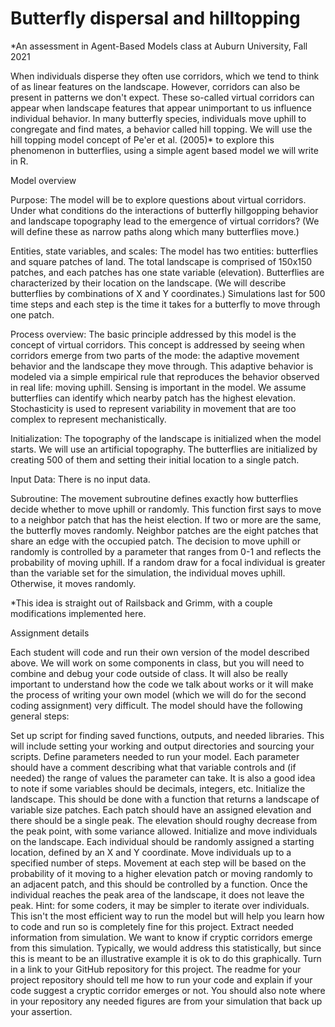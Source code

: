 # Butterfly dispersal and hilltopping
*An assessment in Agent-Based Models class at Auburn University, Fall 2021

When individuals disperse they often use corridors, which we tend to think of as linear features on the landscape. However, corridors can also be present in patterns we don't expect. These so-called virtual corridors can appear when landscape features that appear unimportant to us influence individual behavior. In many butterfly species, individuals move uphill to congregate and find mates, a behavior called hill topping. We will use the hill topping model concept of Pe'er et al. (2005)* to explore this phenomenon in butterflies, using a simple agent based model we will write in R.

Model overview

Purpose: The model will be to explore questions about virtual corridors. Under what conditions do the interactions of butterfly hillgopping behavior and landscape topography lead to the emergence of virtual corridors? (We will define these as narrow paths along which many butterflies move.) 

Entities, state variables, and scales: The model has two entities: butterflies and square patches of land. The total landscape is comprised of 150x150 patches, and each patches has one state variable (elevation).  Butterflies are characterized by their location on the landscape. (We will describe butterflies by combinations of X and Y coordinates.) Simulations last for 500 time steps and each step is the time it takes for a butterfly to move through one patch.

Process overview: The basic principle addressed by this model is the concept of virtual corridors. This concept is addressed by seeing when corridors emerge from two parts of the mode: the adaptive movement behavior and the landscape they move through. This adaptive behavior is modeled via a simple empirical rule that reproduces the behavior observed in real life: moving uphill. Sensing is important in the model. We assume butterflies can identify which nearby patch has the highest elevation. Stochasticity is used to represent variability in movement that are too complex to represent mechanistically. 

Initialization: The topography of the landscape is initialized when the model starts. We will use an artificial topography. The butterflies are initialized by creating 500 of them and setting their initial location to a single patch.

Input Data: There is no input data.

Subroutine: The movement subroutine defines exactly how butterflies decide whether to move uphill or randomly. This function first says to move to a neighbor patch that has the heist election. If two or more are the same, the butterfly moves randomly. Neighbor patches are the eight patches that share an edge with the occupied patch. The decision to move uphill or randomly is controlled by a parameter that ranges from 0-1 and reflects the probability of moving uphill. If a random draw for a focal individual is greater than the variable set for the simulation, the individual moves uphill. Otherwise, it moves randomly.

*This idea is straight out of Railsback and Grimm, with a couple modifications implemented here.

Assignment details

Each student will code and run their own version of the model described above. We will work on some components in class, but you will need to combine and debug your code outside of class. It will also be really important to understand how the code we talk about works or it will make the process of writing your own model (which we will do for the second coding assignment) very difficult. The model should have the following general steps:

Set up script for finding saved functions, outputs, and needed libraries. This will include setting your working and output directories and sourcing your scripts.
Define parameters needed to run your model. Each parameter should have a comment describing what that variable controls and (if needed) the range of values the parameter can take. It is also a good idea to note if some variables should be decimals, integers, etc.
Initialize the landscape. This should be done with a function that returns a landscape of variable size patches. Each patch should have an assigned elevation and there should be a single peak. The elevation should roughy decrease from the peak point, with some variance allowed.
Initialize and move individuals on the landscape. Each individual should be randomly assigned a starting location, defined by an X and Y coordinate.
Move individuals up to a specified number of steps. Movement at each step will be based on the probability of it moving to a higher elevation patch or moving randomly to an adjacent patch, and this should be controlled by a function. Once the individual reaches the peak area of the landscape, it does not leave the peak. Hint: for some coders, it may be simpler to iterate over individuals. This isn't the most efficient way to run the model but will help you learn how to code and run so is completely fine for this project.
Extract needed information from simulation. We want to know if cryptic corridors emerge from this simulation. Typically, we would address this statistically, but since this is meant to be an illustrative example it is ok to do this graphically.
Turn in a link to your GitHub repository for this project. The readme for your project repository should tell me how to run your code and explain if your code suggest a cryptic corridor emerges or not. You should also note where in your repository any needed figures are from your simulation that back up your assertion. 
